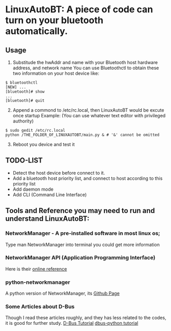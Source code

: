 # LinuxAutoBT: A piece of code can turn on your bluetooth automatically.

## Usage
1. Substitude the hwAddr and name with your Bluetooth host hardware address, and network name
You can use Bluetoothctl to obtain these two information on your host device like:
```
$ bluetoothctl
[NEW] ...
[bluetooth]# show
...
[bluetooth]# quit
```
2. Append a commond to /etc/rc.local, then LinuxAutoBT would be excute once startup 
Example: (You can use whatever text editor with privileged authority)
```
$ sudo gedit /etc/rc.local
python /THE_FOLDER_OF_LINUXAUTOBT/main.py & # '&' cannot be omitted 
```
3. Reboot you device and test it

## TODO-LIST
- Detect the host device before connect to it.
- Add a bluetooth host priority list, and connect to host according to this priority list
- Add daemon mode
- Add CLI (Command Line Interface)

## Tools and Reference you may need to run and understand LinuxAutoBT:
### NetworkManager - A pre-installed software in most linux os;
Type man NetworkManager into terminal you could get more information
### NetworkManager API (Application Programming Interface)
Here is their [online reference](https://developer.gnome.org/NetworkManager/1.2/spec.html)
### python-networkmanager
A python version of NetworkManager, its [Github Page](https://github.com/seveas/python-networkmanager)
### Some Articles about D-Bus
Though I read these articles roughly, and they has less related to the codes, it is good for further study.
[D-Bus Tutorial](https://dbus.freedesktop.org/doc/dbus-tutorial.html)
[dbus-python tutorial](https://dbus.freedesktop.org/doc/dbus-python/tutorial.html)
